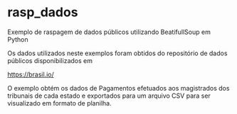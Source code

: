 # rasp_dados
Exemplo de raspagem de dados públicos utilizando BeatifullSoup em Python 

Os dados utilizados neste exemplos foram obtidos do repositório de dados públicos disponibilizados em 

https://brasil.io/

O exemplo obtém os dados de Pagamentos efetuados aos magistrados dos tribunais de cada estado e exportados para um arquivo CSV para ser visualizado em formato de planilha.




